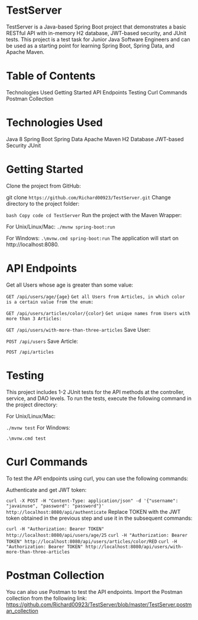 # TestServer
TestServer is a Java-based Spring Boot project that demonstrates a basic RESTful API with in-memory H2 database, JWT-based security, and JUnit tests. This project is a test task for Junior Java Software Engineers and can be used as a starting point for learning Spring Boot, Spring Data, and Apache Maven.

# Table of Contents
Technologies Used
Getting Started
API Endpoints
Testing
Curl Commands
Postman Collection
# Technologies Used
Java 8
Spring Boot
Spring Data
Apache Maven
H2 Database
JWT-based Security
JUnit
# Getting Started
Clone the project from GitHub:



git clone ```https://github.com/Richard00923/TestServer.git```
Change directory to the project folder:

```bash Copy code cd TestServer```
Run the project with the Maven Wrapper:

For Unix/Linux/Mac:
```./mvnw spring-boot:run```

 For Windows:
```.\mvnw.cmd spring-boot:run```
The application will start on http://localhost:8080.
# API Endpoints
Get all Users whose age is greater than some value:



```GET /api/users/age/{age}```
```Get all Users from Articles, in which color is a certain value from the enum:```


```GET /api/users/articles/color/{color}```
```Get unique names from Users with more than 3 Articles:```



```GET /api/users/with-more-than-three-articles```
Save User:


```POST /api/users```
Save Article:

```POST /api/articles```
 # Testing
This project includes 1-2 JUnit tests for the API methods at the controller, service, and DAO levels. To run the tests, execute the following command in the project directory:

For Unix/Linux/Mac:

```./mvnw test```
For Windows:


```.\mvnw.cmd test```
# Curl Commands
To test the API endpoints using curl, you can use the following commands:

Authenticate and get JWT token:


```curl -X POST -H "Content-Type: application/json" -d '{"username": "javainuse", "password": "password"}'``` ```http://localhost:8080/api/authenticate```
Replace TOKEN with the JWT token obtained in the previous step and use it in the subsequent commands:


```curl -H "Authorization: Bearer TOKEN" http://localhost:8080/api/users/age/25```
```curl -H "Authorization: Bearer TOKEN" http://localhost:8080/api/users/articles/color/RED```
```curl -H "Authorization: Bearer TOKEN" http://localhost:8080/api/users/with-more-than-three-articles```
# Postman Collection
You can also use Postman to test the API endpoints. Import the Postman collection from the following link:
https://github.com/Richard00923/TestServer/blob/master/TestServer.postman_collection
